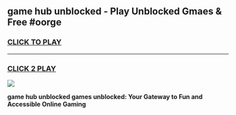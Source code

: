 
## game hub unblocked - Play Unblocked Gmaes & Free #oorge
<h3>
<a href="https://news.freeplayer.one?title=game_hub_unblocked&ref=03M">CLICK TO PLAY</a></h3>
<hr>

<h3>
<a href="https://news.freeplayer.one?title=game_hub_unblocked&ref=03M">CLICK 2 PLAY</a>
  
</h3>

<a href="https://news.freeplayer.one?title=game_hub_unblocked&ref=03M"><img src="https://clearcache.store/games.png"></a>


**game hub unblocked games unblocked: Your Gateway to Fun and Accessible Online Gaming**

